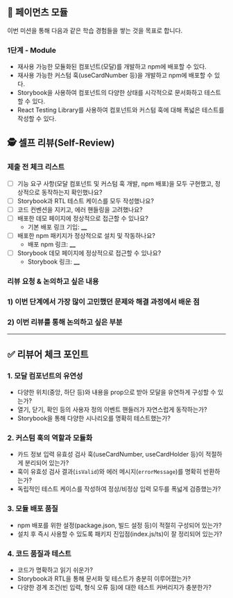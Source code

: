 ## 🎯 페이먼츠 모듈

이번 미션을 통해 다음과 같은 학습 경험들을 쌓는 것을 목표로 합니다.

### 1단계 - Module

- 재사용 가능한 모듈화된 컴포넌트(모달)를 개발하고 npm에 배포할 수 있다.
- 재사용 가능한 커스텀 훅(useCardNumber 등)을 개발하고 npm에 배포할 수 있다.
- Storybook을 사용하여 컴포넌트의 다양한 상태를 시각적으로 문서화하고 테스트할 수 있다.
- React Testing Library를 사용하여 컴포넌트와 커스텀 훅에 대해 폭넓은 테스트를 작성할 수 있다.

## 🕵️ 셀프 리뷰(Self-Review)

### 제출 전 체크 리스트

- [ ] 기능 요구 사항(모달 컴포넌트 및 커스텀 훅 개발, npm 배포)을 모두 구현했고, 정상적으로 동작하는지 확인했나요?
- [ ] Storybook과 RTL 테스트 케이스를 모두 작성했나요?
- [ ] 코드 컨벤션을 지키고, 에러 핸들링을 고려했나요?
- [ ] 배포한 데모 페이지에 정상적으로 접근할 수 있나요?
  - 기본 배포 링크 기입: **\_\_**
- [ ] 배포한 npm 패키지가 정상적으로 설치 및 작동하나요?
  - 배포 npm 링크: **\_\_**
- [ ] Storybook 데모 페이지에 정상적으로 접근할 수 있나요?
  - Storybook 링크: **\_\_**

### 리뷰 요청 & 논의하고 싶은 내용

### 1) 이번 단계에서 가장 많이 고민했던 문제와 해결 과정에서 배운 점

### 2) 이번 리뷰를 통해 논의하고 싶은 부분

---

## ✅ 리뷰어 체크 포인트

<!-- 리뷰어가 이 PR을 검토할 때 중점적으로 확인할 사항입니다.
코드의 완성도뿐만 아니라, 리뷰이가 구현 과정에서 어떤 고민과 결정을 하며 학습했는지도 함께 고려해 주세요. -->

### 1. 모달 컴포넌트의 유연성

- 다양한 위치(중앙, 하단 등)와 내용을 prop으로 받아 모달을 유연하게 구성할 수 있는가?
- 열기, 닫기, 확인 등의 사용자 정의 이벤트 핸들러가 자연스럽게 동작하는가?
- Storybook을 통해 다양한 시나리오를 명확히 테스트했는가?

### 2. 커스텀 훅의 역할과 모듈화

- 카드 정보 입력 유효성 검사 훅(useCardNumber, useCardHolder 등)이 적절하게 분리되어 있는가?
- 훅이 유효성 검사 결과(`isValid`)와 에러 메시지(`errorMessage`)를 명확히 반환하는가?
- 독립적인 테스트 케이스를 작성하여 정상/비정상 입력 모두를 폭넓게 검증했는가?

### 3. 모듈 배포 품질

- npm 배포를 위한 설정(package.json, 빌드 설정 등)이 적절히 구성되어 있는가?
- 설치 후 즉시 사용할 수 있도록 패키지 진입점(index.js/ts)이 잘 정리되어 있는가?

### 4. 코드 품질과 테스트

- 코드가 명확하고 읽기 쉬운가?
- Storybook과 RTL을 통해 문서화 및 테스트가 충분히 이루어졌는가?
- 다양한 경계 조건(빈 입력, 형식 오류 등)에 대한 테스트 커버리지가 충분한가?
